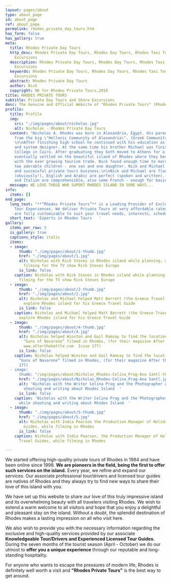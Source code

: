 ```yaml
---
layout: pages/about
type: about_page
id: about_page
ref: about_page
permalink: rhodes_private_day_tours.htm
has_form: false
has_gallery: true
meta:
  title: Rhodes Private Day Tours
  http_desc: Rhodes Private Day Tours, Rhodes Day Tours, Rhodes Taxi Tours and Shore
    Excursions
  description: Rhodes Private Day Tours, Rhodes Day Tours, Rhodes Taxi Tours and Shore
    Excursions
  keywords: Rhodes Private Day Tours, Rhodes Day Tours, Rhodes Taxi Tours and Shore
    Excursions
  abstract: Rhodes Private Day Tours
  author: Nick
  copyright: NK for Rhodes Private Tours,2018
title: RHODES PRIVATE TOURS
subtitle: Private Day Tours and Shore Excursions
desc: The Genuine and Official Website of "Rhodes Private Tours" (RhodesPrivateTours.Com)
profile:
  title: Profile
  img:
    src: "./img/pages/about/nicholas.jpg"
    alt: Nicholas - Rhodes Private Day Tours
  content: "Nicholas A. Rhodes was born in Alexandria, Egypt. His parents were Greek,
    from the big \"Hellenic Community of Alexandria\". (Greek Community of Alexandria)
    \n\nAfter finishing high school he continued with his education as a programming
    and system designer. At the same time his brother Michael was finishing the Tourism
    College in Cairo. After graduating they both moved to Athens for a few years and
    eventually settled on the beautiful island of Rhodes where they became involved
    with the ever growing tourism trade. Nick found enough time to marry and produce
    two adorable children - one son and one daughter. Nick and Michael now run a professional
    and successful private tours business.\n\nNick and Michael are fluent in Greek
    (obviously!), English and Arabic are perfect (spoken and written), Spanish, German
    and Italian are comprehensible, also some French - enough for basic conversation."
  message: WE LOVE THOSE WHO SUPORT RHODES ISLAND IN SOME WAYS...
info:
  items: []
end_page:
  long_text: "**“Rhodes Private Tours”** is a Leading Provider of Exclusive and Personalized
    Tour Experiences. We deliver Private Tours at very affordable rates. All our tours
    are fully customizable to suit your travel needs, interests, schedules, and dates."
  short_text: 'Experts in Rhodes Tours   '
gallery:
  items_per_row: 5
  is_gallery: true
  captions_style: italic
  items:
  - image:
      thumb: "./img/pages/about/1-thumb.jpg"
      href: "./img/pages/about/1.jpg"
      alt: Nicholas with Rick Steves in Rhodes island while planning, writing and
        filming for the TV show Rick Steves Europe
      is_link: false
    caption: Nicholas with Rick Steves in Rhodes island while planning, writing and
      filming for the TV show Rick Steves Europe
  - image:
      thumb: "./img/pages/about/2-thumb.jpg"
      href: "./img/pages/about/2.jpg"
      alt: Nicholas and Michael helped Matt Barrett (the Greece Travel Expert) to
        explore Rhodes island for his Greece Travel Guide
      is_link: false
    caption: Nicholas and Michael helped Matt Barrett (the Greece Travel Expert) to
      explore Rhodes island for his Greece Travel Guide
  - image:
      thumb: "./img/pages/about/4-thumb.jpg"
      href: "./img/pages/about/4.jpg"
      alt: Nicholas helped Winston and Gail Ramsay to find the locations where the
        “Guns of Navarone” filmed in Rhodes, (for their magazine After the Battle
        www.afterthebattle.com  Issue 177)
      is_link: false
    caption: Nicholas helped Winston and Gail Ramsay to find the locations where the
      "Guns of Navarone” filmed in Rhodes, (for their magazine After the Battle Issue
      177)
  - image:
      thumb: "/img/pages/about/Nicholas_Rhodes-Celina_Prag-Ana Santl-thumb.jpg"
      href: "./img/pages/about/Nicholas_Rhodes-Celina_Prag-Ana Santl.jpg"
      alt: 'Nicholas with the Writer Celina Prag and the Photographer Ana Santl, while
        shooting and writing about Rhodes Island  '
      is_link: false
    caption: 'Nicholas with the Writer Celina Prag and the Photographer Ana Santl,
      while shooting and writing about Rhodes Island  '
  - image:
      thumb: "./img/pages/about/5-thumb.jpg"
      href: "./img/pages/about/5.jpg"
      alt: Nicholas with India Pearson the Production Manager of Holiday Extras Travel
        Guides, while filming in Rhodes
      is_link: false
    caption: Nicholas with India Pearson, the Production Manager of Holiday Extras
      Travel Guides, while filming in Rhodes

---
```

We started offering high-quality private tours of Rhodes in 1984 and have been online since 1998. **We are pioneers in the field, being the first to offer such services on the island.** Every year, we refine and expand our services. Our associate professional tour/drivers and licensed tour guides are natives of Rhodes and they always try to find new ways to share their love of this island with you.

We have set up this website to share our love of this truly impressive island and its overwhelming beauty with all travelers visiting Rhodes. We wish to extend a warm welcome to all visitors and hope that you enjoy a delightful and pleasant stay on the island. Without a doubt, the splendid destination of Rhodes makes a lasting impression on all who visit here.

We also wish to provide you with the necessary information regarding the exclusive and high-quality services provided by our associate **Knowledgeable Tour/Drivers and Experienced Licensed Tour Guides.** During the seven months of the tourist season (April - October) we do our utmost to **offer you a unique experience** through our reputable and long-standing hospitality.

For anyone who wants to escape the pressures of modern life, Rhodes is definitely well worth a visit and **"Rhodes Private Tours"** is the best way to get around.